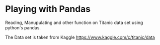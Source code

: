 # Playing with Pandas
 Reading, Manupulating and other function on Titanic data set using python's pandas.
 
The Data set is taken from Kaggle https://www.kaggle.com/c/titanic/data

